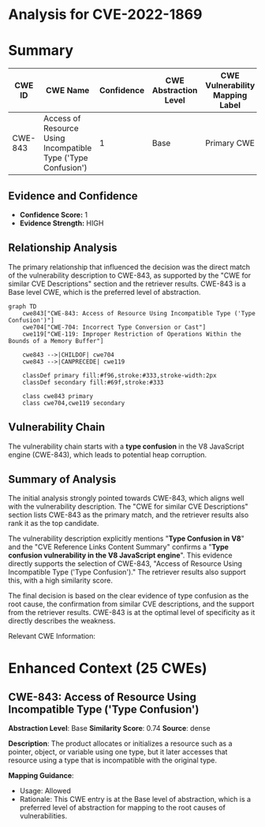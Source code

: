 # Analysis for CVE-2022-1869

# Summary
| CWE ID    | CWE Name                                                                      | Confidence | CWE Abstraction Level | CWE Vulnerability Mapping Label | CWE-Vulnerability Mapping Notes |
| --------- | ----------------------------------------------------------------------------- | ---------- | --------------------- | ------------------------------- | ------------------------------- |
| CWE-843   | Access of Resource Using Incompatible Type ('Type Confusion')                 | 1          | Base                  | Primary CWE                     | Allowed                        |

## Evidence and Confidence

*   **Confidence Score:** 1
*   **Evidence Strength:** HIGH

## Relationship Analysis
The primary relationship that influenced the decision was the direct match of the vulnerability description to CWE-843, as supported by the "CWE for similar CVE Descriptions" section and the retriever results. CWE-843 is a Base level CWE, which is the preferred level of abstraction.

```mermaid
graph TD
    cwe843["CWE-843: Access of Resource Using Incompatible Type ('Type Confusion')"]
    cwe704["CWE-704: Incorrect Type Conversion or Cast"]
    cwe119["CWE-119: Improper Restriction of Operations Within the Bounds of a Memory Buffer"]
    
    cwe843 -->|CHILDOF| cwe704
    cwe843 -->|CANPRECEDE| cwe119
    
    classDef primary fill:#f96,stroke:#333,stroke-width:2px
    classDef secondary fill:#69f,stroke:#333
    
    class cwe843 primary
    class cwe704,cwe119 secondary
```

## Vulnerability Chain
The vulnerability chain starts with a **type confusion** in the V8 JavaScript engine (CWE-843), which leads to potential heap corruption.

## Summary of Analysis
The initial analysis strongly pointed towards CWE-843, which aligns well with the vulnerability description. The "CWE for similar CVE Descriptions" section lists CWE-843 as the primary match, and the retriever results also rank it as the top candidate.

The vulnerability description explicitly mentions "**Type Confusion in V8**" and the "CVE Reference Links Content Summary" confirms a "**Type confusion vulnerability in the V8 JavaScript engine**". This evidence directly supports the selection of CWE-843, "Access of Resource Using Incompatible Type ('Type Confusion')." The retriever results also support this, with a high similarity score.

The final decision is based on the clear evidence of type confusion as the root cause, the confirmation from similar CVE descriptions, and the support from the retriever results. CWE-843 is at the optimal level of specificity as it directly describes the weakness.

Relevant CWE Information:

# Enhanced Context (25 CWEs)

## CWE-843: Access of Resource Using Incompatible Type ('Type Confusion')
**Abstraction Level**: Base
**Similarity Score**: 0.74
**Source**: dense

**Description**:
The product allocates or initializes a resource such as a pointer, object, or variable using one type, but it later accesses that resource using a type that is incompatible with the original type.

**Mapping Guidance**:
- Usage: Allowed
- Rationale: This CWE entry is at the Base level of abstraction, which is a preferred level of abstraction for mapping to the root causes of vulnerabilities.